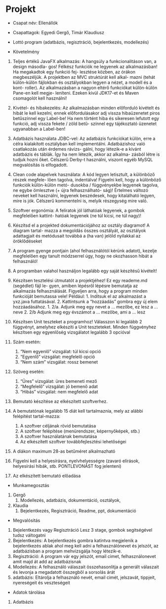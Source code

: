 # Projekt
* Csapat név: Ellenállók

* Csapattagok: Egyedi Gergő, Timár Klaudiusz

* Lottó program (adatbázis, regisztráció, bejelentkezés, modellezés)

* Követelmény

1. Teljes értékű JavaFX alkalmazás: A hangsúly a funkcionalitáson van, a design másodla-
gos! Félkész funkciók ne legyenek az alkalmazásban! Ha megakadtok egy funkció fej-
lesztése közben, az órákon megbeszéljük. A projektben az MVC struktúrát kell alkal-
mazni (tehát külön-külön fájlokban és osztályokban legyen a nézet, a modell és a kont-
roller). Az alkalmazásban a nagyon eltérő funkciókat külön-külön Pane-en kell megje-
leníteni. Ezeken kívül JDK17-et és Maven csomagolót kell használni!
2. Kivétel- és hibakezelés: Az alkalmazásban minden előforduló kivételt és hibát le kell
kezelni, ennek előfordulásakor adj vissza hibaüzenetet piros betűszínnel egy Label-be!
Ha nem történt hiba és sikeresen lefutott egy funkció, adj vissza fekete / zöld betű-
színnel egy tájékoztató üzenetet ugyanabban a Label-ben!
3. Adatbázis használata JDBC-vel: Az adatbázis funkciókat külön, erre a célra kialakított
osztályban kell implementálni. Adatbázishoz való csatlakozás után érdemes rávizs-
gálni, hogy létezik-e a kívánt adatbázis és táblák. Így ha nem létezik, akkor az alkalma-
zásból létre is tudjuk hozni őket. Célszerű Derby-t használni, viszont egyéb MySQL
megvalósítás is elfogadott.
4. Clean code alapelvek használata: A kód legyen letisztult, a különböző részek megfele-
lően tagolva, indentálva! Figyelni kell, hogy a különböző funkciók külön-külön metó-
dusokba / függvényekbe legyenek tagolva, ne egybe ömlesztve (+ újra felhasználható-
ság)! Értelmes változó neveket kell használni, legyenek beszédesek, hogy kitalálható
legyen, mire is jók. Célszerű kommentelni is, melyik részegység mire való.
5. Szoftver ergonómia: A feliratok jól láthatóak legyenek, a gombok megfelelően kattint-
hatóak legyenek (ne túl kicsi, ne túl nagy)!


1. Készítsd el a projekted dokumentációjához az osztály diagramot! A diagram tartal-
mazza a megoldás összes osztályát, az osztályok adattagjait és metódusait továbbá a
(ha van) jelöld nyilakkal az öröklődéseket
2. A program gyenge pontjain (ahol felhasználótól kérünk adatot), kezelje megfelelően
egy tanult módzserrel úgy, hogy ne okozhasson hibát a felhasználó!
3. A programban valahol használjon legalább egy saját készítésű kivételt!
4. Készítsen tesztelési útmutatót a projektjéhez! Ez egy reademe.md (segédlet) fájl le-
gyen, amiben lépésről lépésre bemutatja az alkalmazás felhasználását. Figyeljen arra, hogy a program minden funkcióját bemutassa vele! Például:
        1. Indítsuk el az alkalmazást a yxz.java futtatásával.
        2. Kattintsunk a “hozzáadás” gombra egy új elem hozzáadásához.
            1. 2/a. Adjunk meg egy nevet a ... mezőbe, ez lesz a ... neve
            2. 2/b Adjunk meg egy évszámot a ... mezőbe, ami a ... lesz
5. Készítsen Unit teszteket a programhoz! Válasszon ki legalább 2 függvényt, amelyhez
elkészíti a Unit teszteteket. Minden függvényhez készítsen egy egyenlőség vizsgálatot
legalább 3 opcióval
6. Szám esetén:
    1. “Nem egyenlő” vizsgálat: túl kicsi opció
    2. “Egyenlő” vizsgálat: megfelelő opció
    3. “Nem szám” vizsgálat: rossz bemenet
7. Szöveg esetén:
    1. “Üres” vizsgálat: üres bemeneti mező
    2. “Megfelelő” vizsgálat: jó bemenő adat
    3. “Hibás” vizsgálat: nem megfelelő adat
1. Bemutató készítése az elkészített szoftverhez.
2. A bemutatónak legalább 15 diát kell tartalmaznia, mely az alábbi felépítést tartal-mazza:
    1. A szoftver céljának rövid bemutatása
    2. A szoftver felépítése (menürendszer, képernyőképek, stb.)
    3. A szoftver használatának bemutatása
    4. Az elkészített szoftver továbbfejlesztési lehetőségei
3. A diákon maximum 28-as betűméret alkalmazható
4. Figyelni kell a helyesírásra, nyelvhelyességre (zavaró elírások, helyesírási hibák, stb.
PONTLEVONÁST fog jelenteni)
5. Az elkészített bemutató előadása


* Munkamegosztás

1. Gergő 
    1. Modellezés, adatbázis, dokumentáció, osztályok,  
2. Klaudia
    1. Bejelentkezés, Regisztráció, Readme, ppt, dokumentáció 

* Megvalósitás

1. Bejelentkezés vagy Regisztráció Lesz 3 stage, gombok segitségével tudsz váltogatni
2. Bejelentkezés: A bejelentkezés gombra katintva megjelenik a bejelentkezés ablak ahol meg kell adni a felhasználónevet és jelszót, az adatbázisban a program mehvizsgálja hogy létezik-e.
3. Regisztráció: A program vár egy jelszót, email cimet, felhasználonevet amit majd át add az adatbázisnak
4. Modellezés: A felhasználó válaszait összehasonlitja a generált válaszait és levonja a megadatott összegből a sorsolás árát
5. adatbázis: Eltárolja a felhasználó nevét, email cimét, jelszavát, tippjeit, nyereségeit és veszteségeit
* Adatok tárolása
1. Adatbázis
